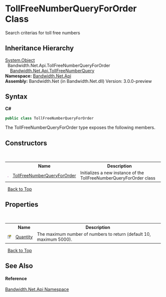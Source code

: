 ﻿# TollFreeNumberQueryForOrder Class
 

Search criterias for toll free numbers


## Inheritance Hierarchy
<a href="http://msdn2.microsoft.com/en-us/library/e5kfa45b" target="_blank">System.Object</a><br />&nbsp;&nbsp;Bandwidth.Net.Api.TollFreeNumberQueryForOrder<br />&nbsp;&nbsp;&nbsp;&nbsp;<a href ="T_Bandwidth_Net_Api_TollFreeNumberQuery.md">Bandwidth.Net.Api.TollFreeNumberQuery</a><br />
**Namespace:**&nbsp;<a href ="N_Bandwidth_Net_Api.md">Bandwidth.Net.Api</a><br />**Assembly:**&nbsp;Bandwidth.Net (in Bandwidth.Net.dll) Version: 3.0.0-preview

## Syntax

**C#**<br />
``` C#
public class TollFreeNumberQueryForOrder
```

The TollFreeNumberQueryForOrder type exposes the following members.


## Constructors
&nbsp;<table><tr><th></th><th>Name</th><th>Description</th></tr><tr><td>![Public method](media/pubmethod.gif "Public method")</td><td><a href ="M_Bandwidth_Net_Api_TollFreeNumberQueryForOrder__ctor.md">TollFreeNumberQueryForOrder</a></td><td>
Initializes a new instance of the TollFreeNumberQueryForOrder class</td></tr></table>&nbsp;
<a href="#tollfreenumberqueryfororder-class">Back to Top</a>

## Properties
&nbsp;<table><tr><th></th><th>Name</th><th>Description</th></tr><tr><td>![Public property](media/pubproperty.gif "Public property")</td><td><a href ="P_Bandwidth_Net_Api_TollFreeNumberQueryForOrder_Quantity.md">Quantity</a></td><td>
The maximum number of numbers to return (default 10, maximum 5000).</td></tr></table>&nbsp;
<a href="#tollfreenumberqueryfororder-class">Back to Top</a>

## See Also


#### Reference
<a href ="N_Bandwidth_Net_Api.md">Bandwidth.Net.Api Namespace</a><br />